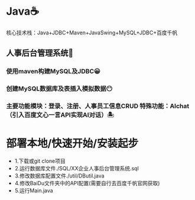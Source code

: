 # Java☕
核心技术栈：Java+JDBC+Maven+JavaSwing+MySQL+JDBC+百度千帆
## 人事后台管理系统💛
### 使用maven构建MySQL及JDBC😀
### 创建MySQL数据库及表插入模拟数据😶
### 主要功能模块：登录、注册、人事员工信息CRUD 特殊功能：AIchat（引入百度文心一言API实现AI对话）🏝

# 部署本地/快速开始/安装起步
* 1.下载或git clone项目
* 2.运行数据库文件./SQL/XX企业人事后台管理系统.sql
* 3.修改数据库配置文件./util/DButil.java
* 4.修改BaiDu文件夹中的API配置(需要自行去百度千帆官网获取)
* 5.运行Main.java

